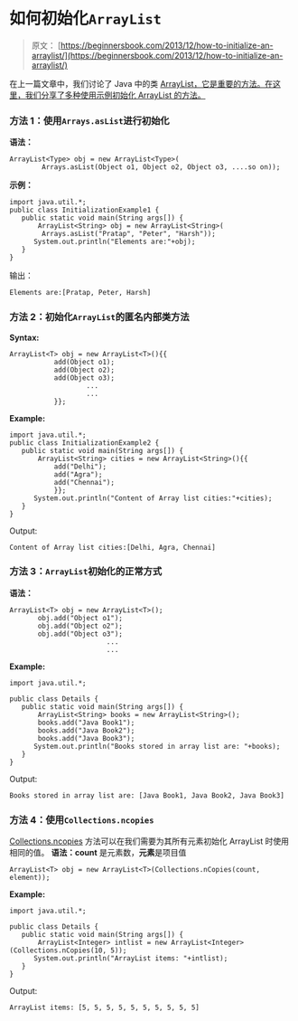 # 如何初始化`ArrayList`

> 原文： [https://beginnersbook.com/2013/12/how-to-initialize-an-arraylist/](https://beginnersbook.com/2013/12/how-to-initialize-an-arraylist/)

在上一篇文章中，我们讨论了 Java 中的类 [ArrayList，它是重要的方法。在这里，我们分享了多种使用示例初始化 ArrayList 的方法。](https://beginnersbook.com/2013/12/java-arraylist/ "ArrayList")

### 方法 1：使用`Arrays.asList`进行初始化

**语法：**

```
ArrayList<Type> obj = new ArrayList<Type>(
        Arrays.asList(Object o1, Object o2, Object o3, ....so on));
```

**示例：**

```
import java.util.*;
public class InitializationExample1 {
   public static void main(String args[]) {
	   ArrayList<String> obj = new ArrayList<String>(
		Arrays.asList("Pratap", "Peter", "Harsh"));
	  System.out.println("Elements are:"+obj);
   }
}
```

输出：

```
Elements are:[Pratap, Peter, Harsh]
```

### 方法 2：初始化`ArrayList`的匿名内部类方法

**Syntax:**

```
ArrayList<T> obj = new ArrayList<T>(){{
		   add(Object o1);
		   add(Object o2);
		   add(Object o3);
                   ...
                   ...
		   }};
```

**Example:**

```
import java.util.*;
public class InitializationExample2 {
   public static void main(String args[]) {
	   ArrayList<String> cities = new ArrayList<String>(){{
		   add("Delhi");
		   add("Agra");
		   add("Chennai");
		   }};
	  System.out.println("Content of Array list cities:"+cities);
   }
}
```

Output:

```
Content of Array list cities:[Delhi, Agra, Chennai]
```

### 方法 3：`ArrayList`初始化的正常方式

**语法：**

```
ArrayList<T> obj = new ArrayList<T>();
	   obj.add("Object o1");
	   obj.add("Object o2");
	   obj.add("Object o3");
                        ...
                        ...
```

**Example:**

```
import java.util.*;

public class Details {
   public static void main(String args[]) {
	   ArrayList<String> books = new ArrayList<String>();
	   books.add("Java Book1");
	   books.add("Java Book2");
	   books.add("Java Book3");
	  System.out.println("Books stored in array list are: "+books);
   }
}
```

Output:

```
Books stored in array list are: [Java Book1, Java Book2, Java Book3]
```

### 方法 4：使用`Collections.ncopies`

[Collections.ncopies](http://java.sun.com/javase/6/docs/api/java/util/Arrays.html#asList%28T...%29) 方法可以在我们需要为其所有元素初始化 ArrayList 时使用相同的值。 **语法：count** 是元素数，**元素**是项目值

```
ArrayList<T> obj = new ArrayList<T>(Collections.nCopies(count, element));
```

**Example:**

```
import java.util.*;

public class Details {
   public static void main(String args[]) {
	   ArrayList<Integer> intlist = new ArrayList<Integer>(Collections.nCopies(10, 5));
	  System.out.println("ArrayList items: "+intlist);
   }
}
```

Output:

```
ArrayList items: [5, 5, 5, 5, 5, 5, 5, 5, 5, 5]
```
